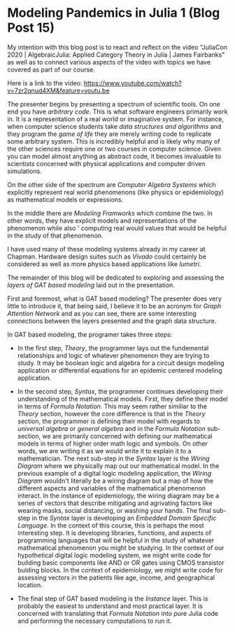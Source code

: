 # Modeling Pandemics in Julia 1 (Blog Post 15)

My intention with this blog post is to react and reflect on the video "JuliaCon 2020 | AlgebraicJulia: Applied Category Theory in Julia | James Fairbanks" as well 
as to connect various aspects of the video with topics we have covered as part of our course. 

Here is a link to the video: https://www.youtube.com/watch?v=7zr2qnud4XM&feature=youtu.be

The presenter begins by presenting a spectrum of scientific tools. On one end you have *arbitrary code*. This is what software engineers primarily work in. It is 
a representation of a real world or imaginative system. For instance, when computer science students take *data structures and algorithms* and they program the 
*game of life* they are merely writing code to replicate some arbitrary system. This is incredibly helpful and is likely why many of the other sciences require 
one or two courses in computer science. Given you can model almost anything as abstract code, it becomes invaluable to scientists concerned with physical 
applications and computer driven simulations. 

On the other side of the spectrum are *Computer Algebra Systems* which explicitly represent real world phenomenons (like physics or epidemiology) as mathematical 
models or expressions. 

In the middle there are *Modeling Framworks* which combine the two. In other words, they have explicit models and representations of the phenomenon while also '
computing real would values that would be helpful in the study of that phenomenon. 

I have used many of these modeling systems already in my career at Chapman. Hardware design suites such as *Vivado* could certainly be considered as well as more 
physics based applications like *lumetri*. 

The remainder of this blog will be dedicated to exploring and assessing the *layers of GAT based modeling* laid out in the presentation. 

First and foremost, what is GAT based modeling? The presenter does very little to introduce it, that being said, I believe it to be an acronym for *Graph 
Attention Network* and as you can see, there are some interesting connections between the layers presented and the graph data structure. 

In GAT based modeling, the programer takes three steps: 
+ In the first step, *Theory*, the programmer lays out the fundemental relationships and logic of whatever phenomenon they are trying to study. It may be boolean 
logic and algebra for a circuit design modeling application or differential equations for an epidemic centered modeling application. 

+ In the second step, *Syntax*, the programmer continues developing their understanding of the mathematical models. First, they define their model in terms of 
*Formula Notation*. This may seem rather similiar to the *Theory* section, however the core difference is that in the *Theory* section, the programmer is 
defining their model with regards to *universal algebra* or *general algebra* and in the *Formula Notation* sub-section, we are primarily concerned with defining 
our mathematical models in terms of higher order math logic and symbols. On other words, we are writing it as we would write it to explain it to a mathematician. 
The next sub-step in the *Syntax* layer is the *Wiring Diagram* where we physically map out our mathematical model. In the previous example of a digital logic 
modeling application, the *Wiring Diagram* wouldn't literally be a wiring diagram but a map of how the different aspects and variables of the mathematical 
phenomenon interact. In the instance of epidemiology, the wiring diagram may be a series of vectors that describe mitigating and agrivating factors like wearing 
masks, social distancing, or washing your hands. The final sub-step in the *Syntax* layer is developing an *Embedded Domain Specific Language*. In the context of 
this course, this is perhaps the most interesting step. It is developing libraries, functions, and aspects of programming languages that will be helpful in the 
study of whatever mathematical phenomenon you might be studying. In the context of our hypothetical digital logic modeling system, we might write code for 
building basic components like AND or OR gates using CMOS transistor bulding blocks. In the context of epidemiology, we might write code for assessing vectors in 
the patients like age, income, and geographical location. 

+ The final step of GAT based modeling is the *Instance* layer. This is probably the easiest to understand and most practical layer. It is concerned with 
translating that *Formula Notation* into pure Julia code and performing the necessary computations to run it. 



